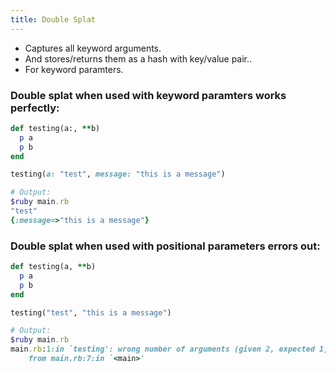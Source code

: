 ```yaml
---
title: Double Splat
---
```


- Captures all keyword arguments.
- And stores/returns them as a hash with key/value pair..
- For keyword paramters.

### Double splat when used with keyword paramters works perfectly:

```rb
def testing(a:, **b)
  p a
  p b
end

testing(a: "test", message: "this is a message")

# Output:
$ruby main.rb
"test"
{:message=>"this is a message"}
```


### Double splat when used with positional parameters errors out:
```rb
def testing(a, **b)
  p a
  p b
end

testing("test", "this is a message")

# Output:
$ruby main.rb
main.rb:1:in `testing': wrong number of arguments (given 2, expected 1) (ArgumentError)
	from main.rb:7:in `<main>'
```
